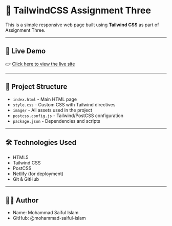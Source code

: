 # 🎯 TailwindCSS Assignment Three

This is a simple responsive web page built using **Tailwind CSS** as part of Assignment Three.

---

## 🔗 Live Demo

👉 [Click here to view the live site](https://upskillitsupport.netlify.app)

---

## 📁 Project Structure

- `index.html` - Main HTML page  
- `style.css` - Custom CSS with Tailwind directives  
- `image/` - All assets used in the project  
- `postcss.config.js` - Tailwind/PostCSS configuration  
- `package.json` - Dependencies and scripts

---

## 🛠️ Technologies Used

- HTML5  
- Tailwind CSS  
- PostCSS  
- Netlify (for deployment)  
- Git & GitHub

---

## 🙋‍♂️ Author
- Name: Mohammad Saiful Islam
- GitHub: @mohammad-saiful-islam